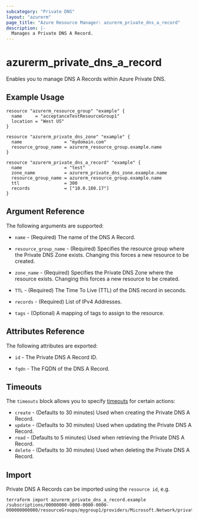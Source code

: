 ```yaml
---
subcategory: "Private DNS"
layout: "azurerm"
page_title: "Azure Resource Manager: azurerm_private_dns_a_record"
description: |-
  Manages a Private DNS A Record.
---
```


# azurerm_private_dns_a_record

Enables you to manage DNS A Records within Azure Private DNS.

## Example Usage

```hcl
resource "azurerm_resource_group" "example" {
  name     = "acceptanceTestResourceGroup1"
  location = "West US"
}

resource "azurerm_private_dns_zone" "example" {
  name                = "mydomain.com"
  resource_group_name = azurerm_resource_group.example.name
}

resource "azurerm_private_dns_a_record" "example" {
  name                = "test"
  zone_name           = azurerm_private_dns_zone.example.name
  resource_group_name = azurerm_resource_group.example.name
  ttl                 = 300
  records             = ["10.0.180.17"]
}
```

## Argument Reference

The following arguments are supported:

* `name` - (Required) The name of the DNS A Record.

* `resource_group_name` - (Required) Specifies the resource group where the Private DNS Zone exists. Changing this forces a new resource to be created.

* `zone_name` - (Required) Specifies the Private DNS Zone where the resource exists. Changing this forces a new resource to be created.

* `TTL` - (Required) The Time To Live (TTL) of the DNS record in seconds.

* `records` - (Required) List of IPv4 Addresses.

* `tags` - (Optional) A mapping of tags to assign to the resource.

## Attributes Reference

The following attributes are exported:

* `id` - The Private DNS A Record ID.

* `fqdn` - The FQDN of the DNS A Record.

## Timeouts

The `timeouts` block allows you to specify [timeouts](https://www.terraform.io/docs/configuration/resources.html#timeouts) for certain actions:

* `create` - (Defaults to 30 minutes) Used when creating the Private DNS A Record.
* `update` - (Defaults to 30 minutes) Used when updating the Private DNS A Record.
* `read` - (Defaults to 5 minutes) Used when retrieving the Private DNS A Record.
* `delete` - (Defaults to 30 minutes) Used when deleting the Private DNS A Record.

## Import

Private DNS A Records can be imported using the `resource id`, e.g.

```shell
terraform import azurerm_private_dns_a_record.example /subscriptions/00000000-0000-0000-0000-000000000000/resourceGroups/mygroup1/providers/Microsoft.Network/privateDnsZones/zone1/A/myrecord1
```
